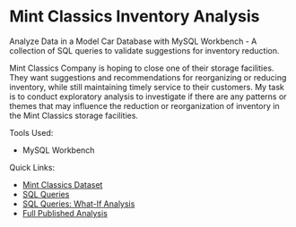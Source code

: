 # Mint Classics Inventory Analysis

Analyze Data in a Model Car Database with MySQL Workbench - A collection of SQL queries to validate suggestions for inventory reduction. 

Mint Classics Company is hoping to close one of their storage facilities. They want suggestions and recommendations for reorganizing or reducing inventory, while still maintaining timely service to their customers. 
My task is to conduct exploratory analysis to investigate if there are any patterns or themes that may influence the reduction or reorganization of inventory in the Mint Classics storage facilities. 

Tools Used:
* MySQL Workbench

Quick Links:
* [Mint Classics Dataset](https://d3c33hcgiwev3.cloudfront.net/2oM-7bPhQAK0DX4vqIQ_JQ_596ae3ede6934608af481acc56cb18f1_mintclassicsDB.sql?Expires=1701993600&Signature=dShvrtGJLsQD2jDNaa~4YrY9RMnItBt9vtQaxiN6PeFpDNgNMmnV3eu8q6RRgu66Mo9YmvipbRfHsgXCuLKOvraKCq7vbGuQN664xB5X8ot0~N-txScgkRcM5d2OYhUdoKy1jy6RCkTKQNX1afuYxThRPKe-klWcSlNfuyCuuf0_&Key-Pair-Id=APKAJLTNE6QMUY6HBC5A)
* [SQL Queries](https://github.com/phelpsbp/Project-Files/blob/main/SQL/MintClassicsInventoryAnalysis/Mints%20Classics%20SQL%20Queries.sql)
* [SQL Queries: What-If Analysis](https://github.com/phelpsbp/Project-Files/blob/main/SQL/ModelCarDatabaseAnalysis/Mints%20Classics%20What-if%20Analysis%20SQL%20Script.sql)
* [Full Published Analysis]()
